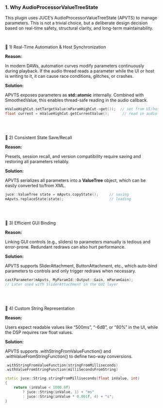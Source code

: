 ### 1. Why AudioProcessorValueTreeState

This plugin uses JUCE’s AudioProcessorValueTreeState (APVTS) to manage parameters.
This is not a trivial choice, but a deliberate design decision based on real-time safety, structural clarity, and long-term maintainability.

<br>

🔹 1) Real-Time Automation & Host Synchronization

**Reason:**

In modern DAWs, automation curves modify parameters continuously during playback.
If the audio thread reads a parameter while the UI or host is writing to it, it can cause race conditions, glitches, or crashes.

**Solution:**

APVTS exposes parameters as **std::atomic<float>** internally. Combined with SmoothedValue, this enables thread-safe reading in the audio callback.

~~~cpp
mValueHighCut.setTargetValue(mParamHighCut->get());  // set from UI/host (thread-safe)
float current = mValueHighCut.getCurrentValue();      // read in audio thread
~~~

<br>
<br>

🔹 2) Consistent State Save/Recall

**Reason:**

Presets, session recall, and version compatibility require saving and restoring all parameters reliably.

**Solution:**

APVTS serializes all parameters into a **ValueTree** object, which can be easily converted to/from XML.

~~~cpp
juce::ValueTree state = mApvts.copyState();     // saving
mApvts.replaceState(state);                     // loading
~~~

<br>
<br>

🔹 3) Efficient GUI Binding

**Reason:**

Linking GUI controls (e.g., sliders) to parameters manually is tedious and error-prone.
Redundant redraws can also hurt performance.

**Solution:**

APVTS supports SliderAttachment, ButtonAttachment, etc., which auto-bind parameters to controls and only trigger redraws when necessary.

~~~cpp
castParameter(mApvts, MyParamId::Output::Gain, mParamGain);
// Later used with SliderAttachment in the GUI layer
~~~

<br>
<br>

🔹 4) Custom String Representation

**Reason:**

Users expect readable values like “500ms”, “-6dB”, or “80%” in the UI, while the DSP requires raw float values.

**Solution:**

APVTS supports .withStringFromValueFunction() and .withValueFromStringFunction() to define two-way conversions.

~~~cpp
.withStringFromValueFunction(stringFromMilliseconds)
.withValueFromStringFunction(milliSecondsFromString)

static juce::String stringFromMilliseconds(float inValue, int)
{
    return (inValue < 1000.0f)
        ? juce::String(inValue, 1) + "ms"
        : juce::String(inValue * 0.001f, 4) + "s";
}
~~~
